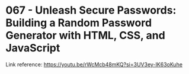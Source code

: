 # 067 - Unleash Secure Passwords: Building a Random Password Generator with HTML, CSS, and JavaScript

Link reference: https://youtu.be/rWcMcb48mKQ?si=3UV3ey-IK63oKuhe
